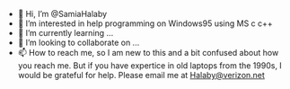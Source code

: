 - 👋 Hi, I’m @SamiaHalaby
- 👀 I’m interested in help programming on Windows95 using MS c c++
- 🌱 I’m currently learning ...
- 💞️ I’m looking to collaborate on ...
- 📫 How to reach me, so I am new to this and a bit confused about how you reach me. But if you have expertice in old laptops from the 1990s, I would be grateful for help. Please email me at Halaby@verizon.net


<!---
SamiaHalaby/SamiaHalaby is a ✨ special ✨ repository because its `README.md` (this file) appears on your GitHub profile.
You can click the Preview link to take a look at your changes.
--->
